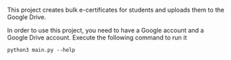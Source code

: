 This project creates bulk e-certificates for students and uploads them to the Google Drive.

In order to use this project, you need to have a Google account and a Google Drive account. Execute the following command to run it

    python3 main.py --help